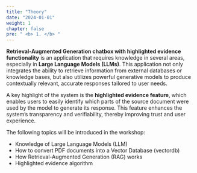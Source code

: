 ```yaml
---
title: "Theory"
date: "2024-01-01"
weight: 1
chapter: false
pre: " <b> 1. </b> "
---
```


**Retrieval-Augmented Generation chatbox with highlighted evidence functionality** is an application that requires knowledge in several areas, especially in **Large Language Models (LLMs)**. This application not only integrates the ability to retrieve information from external databases or knowledge bases, but also utilizes powerful generative models to produce contextually relevant, accurate responses tailored to user needs.

A key highlight of the system is the **highlighted evidence feature**, which enables users to easily identify which parts of the source document were used by the model to generate its response. This feature enhances the system’s transparency and verifiability, thereby improving trust and user experience.

The following topics will be introduced in the workshop:
- Knowledge of Large Language Models (LLM)
- How to convert PDF documents into a Vector Database (vectordb)
- How Retrieval-Augmented Generation (RAG) works
- Highlighted evidence algorithm
